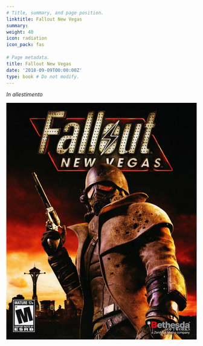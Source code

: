 ```yaml
---
# Title, summary, and page position.
linktitle: Fallout New Vegas
summary: 
weight: 40
icon: radiation
icon_pack: fas

# Page metadata.
title: Fallout New Vegas
date: '2018-09-09T00:00:00Z'
type: book # Do not modify.
---
```


*In allestimento*

![webp](../fallout%20new%20vegas/FNV_box_art_29.webp)
